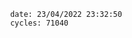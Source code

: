 

                date: 23/04/2022 23:32:50
                cycles: 71040

                         
